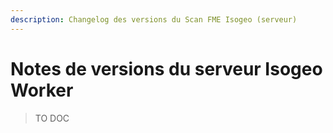 ```yaml
---
description: Changelog des versions du Scan FME Isogeo (serveur)
---
```


# Notes de versions du serveur Isogeo Worker

> TO DOC

